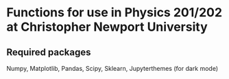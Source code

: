 # Functions for use in Physics 201/202 at Christopher Newport University

## Required packages

<p> Numpy, Matplotlib, Pandas, Scipy, Sklearn, Jupyterthemes (for dark mode) </p>
